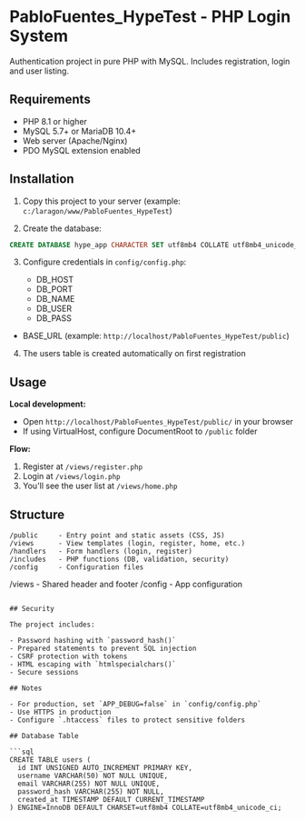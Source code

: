 # PabloFuentes_HypeTest - PHP Login System

Authentication project in pure PHP with MySQL. Includes registration, login and user listing.

## Requirements

- PHP 8.1 or higher
- MySQL 5.7+ or MariaDB 10.4+
- Web server (Apache/Nginx)
- PDO MySQL extension enabled

## Installation

1. Copy this project to your server (example: `c:/laragon/www/PabloFuentes_HypeTest`)

2. Create the database:

```sql
CREATE DATABASE hype_app CHARACTER SET utf8mb4 COLLATE utf8mb4_unicode_ci;
```

3. Configure credentials in `config/config.php`:

   - DB_HOST
   - DB_PORT
   - DB_NAME
   - DB_USER
   - DB_PASS

- BASE_URL (example: `http://localhost/PabloFuentes_HypeTest/public`)

4. The users table is created automatically on first registration

## Usage

**Local development:**

- Open `http://localhost/PabloFuentes_HypeTest/public/` in your browser
- If using VirtualHost, configure DocumentRoot to `/public` folder

**Flow:**

1. Register at `/views/register.php`
2. Login at `/views/login.php`
3. You'll see the user list at `/views/home.php`

## Structure

```
/public     - Entry point and static assets (CSS, JS)
/views      - View templates (login, register, home, etc.)
/handlers   - Form handlers (login, register)
/includes   - PHP functions (DB, validation, security)
/config     - Configuration files
```

/views - Shared header and footer
/config - App configuration

````

## Security

The project includes:

- Password hashing with `password_hash()`
- Prepared statements to prevent SQL injection
- CSRF protection with tokens
- HTML escaping with `htmlspecialchars()`
- Secure sessions

## Notes

- For production, set `APP_DEBUG=false` in `config/config.php`
- Use HTTPS in production
- Configure `.htaccess` files to protect sensitive folders

## Database Table

```sql
CREATE TABLE users (
  id INT UNSIGNED AUTO_INCREMENT PRIMARY KEY,
  username VARCHAR(50) NOT NULL UNIQUE,
  email VARCHAR(255) NOT NULL UNIQUE,
  password_hash VARCHAR(255) NOT NULL,
  created_at TIMESTAMP DEFAULT CURRENT_TIMESTAMP
) ENGINE=InnoDB DEFAULT CHARSET=utf8mb4 COLLATE=utf8mb4_unicode_ci;
````
